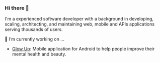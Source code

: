 ### Hi there 👋

I'm a experienced software developer with a background in developing, scaling, architecting, and maintaining web, mobile and APIs applications serving thousands of users.

🔭 I’m currently working on ...
* <a href="https://play.google.com/store/apps/details?id=com.glowup.mobile&hl=pt_BR">Glow Up</a>: Mobile application for Android to help people improve their mental health and beauty. 

